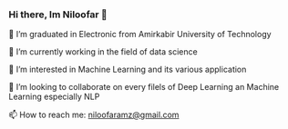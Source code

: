 ### Hi there, Im Niloofar 👋

🌱 I’m graduated in Electronic from Amirkabir University of Technology

🔭 I’m currently working in the field of data science

👀 I’m interested in Machine Learning and its various application

💞️ I’m looking to collaborate on every filels of Deep Learning an Machine Learning especially NLP

📫 How to reach me: niloofaramz@gmail.com
<!--
**niloofarMRZ/niloofarMRZ** is a ✨ _special_ ✨ repository because its `README.md` (this file) appears on your GitHub profile.

Here are some ideas to get you started:

- 🔭 I’m currently working on ...
- 🌱 I’m currently learning ...
- 👯 I’m looking to collaborate on ...
- 🤔 I’m looking for help with ...
- 💬 Ask me about ...
- 📫 How to reach me: ...
- 😄 Pronouns: ...
- ⚡ Fun fact: ...
-->
